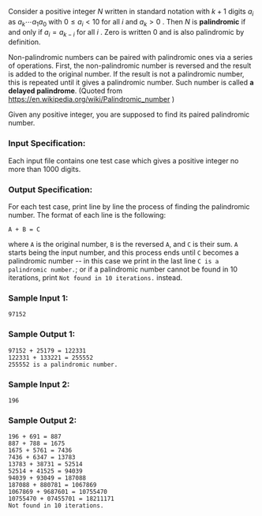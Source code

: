 <!-- Title
A Delayed Palindrome (20)
-->
Consider a positive integer $N$ written in standard notation with $k+1$ digits
$a_i$ as $a_k \cdots a_1 a_0$ with $0 \le a_i < 10$ for all $i$ and $a_k > 0$
. Then $N$ is **palindromic** if and only if $a_i = a_{k-i}$ for all $i$ .
Zero is written 0 and is also palindromic by definition.

Non-palindromic numbers can be paired with palindromic ones via a series of
operations. First, the non-palindromic number is reversed and the result is
added to the original number. If the result is not a palindromic number, this
is repeated until it gives a palindromic number. Such number is called **a
delayed palindrome**. (Quoted from
https://en.wikipedia.org/wiki/Palindromic_number )

Given any positive integer, you are supposed to find its paired palindromic
number.

### Input Specification:

Each input file contains one test case which gives a positive integer no more
than 1000 digits.

### Output Specification:

For each test case, print line by line the process of finding the palindromic
number. The format of each line is the following:

```
A + B = C
```

where `A` is the original number, `B` is the reversed `A`, and `C` is their
sum. `A` starts being the input number, and this process ends until `C`
becomes a palindromic number -- in this case we print in the last line `C is a
palindromic number.`; or if a palindromic number cannot be found in 10
iterations, print `Not found in 10 iterations.` instead.

### Sample Input 1:

```
97152
```

### Sample Output 1:

```
97152 + 25179 = 122331
122331 + 133221 = 255552
255552 is a palindromic number.
```

### Sample Input 2:

```
196
```

### Sample Output 2:

```
196 + 691 = 887
887 + 788 = 1675
1675 + 5761 = 7436
7436 + 6347 = 13783
13783 + 38731 = 52514
52514 + 41525 = 94039
94039 + 93049 = 187088
187088 + 880781 = 1067869
1067869 + 9687601 = 10755470
10755470 + 07455701 = 18211171
Not found in 10 iterations.
```

